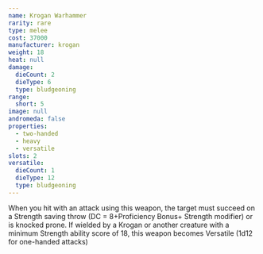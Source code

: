 ```yaml
---
name: Krogan Warhammer
rarity: rare
type: melee
cost: 37000
manufacturer: krogan
weight: 18
heat: null
damage:
  dieCount: 2
  dieType: 6
  type: bludgeoning
range:
  short: 5
image: null
andromeda: false
properties:
  - two-handed
  - heavy
  - versatile
slots: 2
versatile:
  dieCount: 1
  dieType: 12
  type: bludgeoning
---
```

When you hit with an attack using this weapon, the target must succeed on a Strength saving throw
(DC = 8+Proficiency Bonus+ Strength modifier) or is knocked prone. If wielded by a Krogan or another
creature with a minimum Strength ability score of 18, this weapon becomes Versatile (1d12 for
one-handed attacks)
